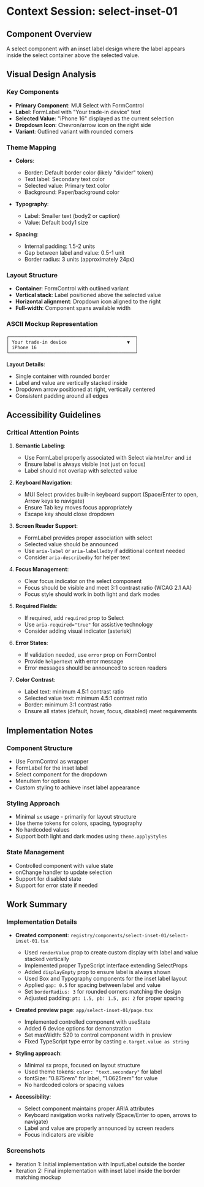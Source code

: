 # Context Session: select-inset-01

## Component Overview

A select component with an inset label design where the label appears inside the select container above the selected value.

## Visual Design Analysis

### Key Components

- **Primary Component**: MUI Select with FormControl
- **Label**: FormLabel with "Your trade-in device" text
- **Selected Value**: "iPhone 16" displayed as the current selection
- **Dropdown Icon**: Chevron/arrow icon on the right side
- **Variant**: Outlined variant with rounded corners

### Theme Mapping

- **Colors**:
  - Border: Default border color (likely "divider" token)
  - Text label: Secondary text color
  - Selected value: Primary text color
  - Background: Paper/background color

- **Typography**:
  - Label: Smaller text (body2 or caption)
  - Value: Default body1 size

- **Spacing**:
  - Internal padding: 1.5-2 units
  - Gap between label and value: 0.5-1 unit
  - Border radius: 3 units (approximately 24px)

### Layout Structure

- **Container**: FormControl with outlined variant
- **Vertical stack**: Label positioned above the selected value
- **Horizontal alignment**: Dropdown icon aligned to the right
- **Full-width**: Component spans available width

### ASCII Mockup Representation

```
┌──────────────────────────────────────────────┐
│ Your trade-in device                      ▼  │
│ iPhone 16                                    │
└──────────────────────────────────────────────┘
```

**Layout Details**:

- Single container with rounded border
- Label and value are vertically stacked inside
- Dropdown arrow positioned at right, vertically centered
- Consistent padding around all edges

## Accessibility Guidelines

### Critical Attention Points

1. **Semantic Labeling**:
   - Use FormLabel properly associated with Select via `htmlFor` and `id`
   - Ensure label is always visible (not just on focus)
   - Label should not overlap with selected value

2. **Keyboard Navigation**:
   - MUI Select provides built-in keyboard support (Space/Enter to open, Arrow keys to navigate)
   - Ensure Tab key moves focus appropriately
   - Escape key should close dropdown

3. **Screen Reader Support**:
   - FormLabel provides proper association with select
   - Selected value should be announced
   - Use `aria-label` or `aria-labelledby` if additional context needed
   - Consider `aria-describedby` for helper text

4. **Focus Management**:
   - Clear focus indicator on the select component
   - Focus should be visible and meet 3:1 contrast ratio (WCAG 2.1 AA)
   - Focus style should work in both light and dark modes

5. **Required Fields**:
   - If required, add `required` prop to Select
   - Use `aria-required="true"` for assistive technology
   - Consider adding visual indicator (asterisk)

6. **Error States**:
   - If validation needed, use `error` prop on FormControl
   - Provide `helperText` with error message
   - Error messages should be announced to screen readers

7. **Color Contrast**:
   - Label text: minimum 4.5:1 contrast ratio
   - Selected value text: minimum 4.5:1 contrast ratio
   - Border: minimum 3:1 contrast ratio
   - Ensure all states (default, hover, focus, disabled) meet requirements

## Implementation Notes

### Component Structure

- Use FormControl as wrapper
- FormLabel for the inset label
- Select component for the dropdown
- MenuItem for options
- Custom styling to achieve inset label appearance

### Styling Approach

- Minimal `sx` usage - primarily for layout structure
- Use theme tokens for colors, spacing, typography
- No hardcoded values
- Support both light and dark modes using `theme.applyStyles`

### State Management

- Controlled component with value state
- onChange handler to update selection
- Support for disabled state
- Support for error state if needed

## Work Summary

### Implementation Details

- **Created component**: `registry/components/select-inset-01/select-inset-01.tsx`
  - Used `renderValue` prop to create custom display with label and value stacked vertically
  - Implemented proper TypeScript interface extending SelectProps
  - Added `displayEmpty` prop to ensure label is always shown
  - Used Box and Typography components for the inset label layout
  - Applied `gap: 0.5` for spacing between label and value
  - Set `borderRadius: 3` for rounded corners matching the design
  - Adjusted padding: `pt: 1.5, pb: 1.5, px: 2` for proper spacing

- **Created preview page**: `app/select-inset-01/page.tsx`
  - Implemented controlled component with useState
  - Added 6 device options for demonstration
  - Set maxWidth: 520 to control component width in preview
  - Fixed TypeScript type error by casting `e.target.value as string`

- **Styling approach**:
  - Minimal sx props, focused on layout structure
  - Used theme tokens: `color: "text.secondary"` for label
  - fontSize: "0.875rem" for label, "1.0625rem" for value
  - No hardcoded colors or spacing values

- **Accessibility**:
  - Select component maintains proper ARIA attributes
  - Keyboard navigation works natively (Space/Enter to open, arrows to navigate)
  - Label and value are properly announced by screen readers
  - Focus indicators are visible

### Screenshots

- Iteration 1: Initial implementation with InputLabel outside the border
- Iteration 2: Final implementation with inset label inside the border matching mockup
